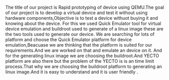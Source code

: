 The title of our project is Rapid prototyping of device using QEMU.The goal of our project is to develop a virtual device and test it without using hardware components,Objective is to test a device withuot buying it and knowing about the device.
For this we used Quick Emulator tool for virtual device emulation and buildroot used to generate of a linux image these are the two tools used to generate our device.
We are searching for lots of platform and choose the Quick Emulator platform for device emulation,Beacuase we are thinking that the platform is suited for our requirements.And we are worked on that and emulate an device on it.
And for the generating linux image we are choosing the buildroot.And YECTO platform are also there but the problem of the YECTO is is an time limit process.That why we are choosing the buildroot platform to generating an linux image.And it is easy to understand and it is user friendly .

